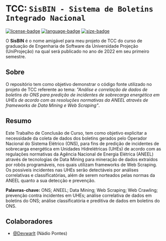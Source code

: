 # TCC: `SisBIN - Sistema de Boletins Integrado Nacional`

[![license-badge]][license] [![language-badge]][latest] [![size-badge]][latest]

O **SisBIN** é o nome amigável para meu projeto de TCC do curso de graduação de Engenharia de Software da Universidade Projeção (UniProjeção) na qual será publicado no ano de 2022 em seu primeiro semestre.

## Sobre

O repositório tem como objetivo demonstrar o código fonte utilizado no projeto de TCC referente ao tema: *"Análise e correlação de dados de boletins do ONS para predição de incidentes de sobrecarga energética em UHEs de acordo com as resoluções normativas da ANEEL através de frameworks de Data Mining e Web Scraping"*.

## Resumo

Este Trabalho de Conclusão de Curso, tem como objetivo explicitar a necessidade da coleta de dados dos boletins gerados pelo Operador Nacional do Sistema Elétrico (ONS), para fins de predição de incidentes de sobrecarga energética em Unidades Hidrelétricas (UHEs) de acordo com as regulações normativas da Agência Nacional de Energia Elétrica (ANEEL) através de tecnologias de Data Mining para mineração de dados extraídos por robôs programáveis, nos quais utilizam frameworks de Web Scraping. Os possíveis incidentes nas UHEs serão detectáveis por análises correlativas e classificatórias, além de serem norteados pelas normas da ANEEL quanto a sua detecção e prevenção.

**Palavras-chave:** ONS; ANEEL; Data Mining; Web Scraping; Web Crawling; prevenção contra incidentes em UHEs; análise correlativa de dados em boletins do ONS; análise classificatória e preditiva de dados em boletins do ONS.

## Colaboradores
- [@Devwarlt](https://github.com/Devwarlt) (Nádio Pontes)

[license]: /LICENSE
[latest]: https://github.com/Devwarlt/tcc-nadio-pontes/releases/latest
[size-badge]: https://img.shields.io/github/repo-size/Devwarlt/tcc-nadio-pontes?style=plastic
[license-badge]: https://img.shields.io/badge/MIT-gray?style=plastic
[language-badge]: https://img.shields.io/github/languages/top/Devwarlt/tcc-nadio-pontes?style=plastic&color=purple
